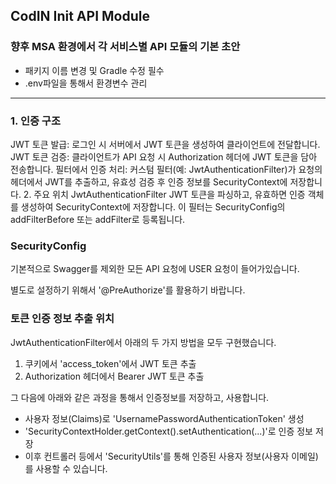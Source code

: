 ## CodIN Init API Module

### 향후 MSA 환경에서 각 서비스별 API 모듈의 기본 초안

- 패키지 이름 변경 및 Gradle 수정 필수
- .env파일을 통해서 환경변수 관리

---

### 1. 인증 구조
JWT 토큰 발급: 로그인 시 서버에서 JWT 토큰을 생성하여 클라이언트에 전달합니다.
JWT 토큰 검증: 클라이언트가 API 요청 시 Authorization 헤더에 JWT 토큰을 담아 전송합니다.
필터에서 인증 처리: 커스텀 필터(예: JwtAuthenticationFilter)가 요청의 헤더에서 JWT를 추출하고, 유효성 검증 후 인증 정보를 SecurityContext에 저장합니다.
2. 주요 위치
JwtAuthenticationFilter
JWT 토큰을 파싱하고, 유효하면 인증 객체를 생성하여 SecurityContext에 저장합니다.
이 필터는 SecurityConfig의 addFilterBefore 또는 addFilter로 등록됩니다.


### SecurityConfig

기본적으로 Swagger를 제외한 모든 API 요청에 USER 요청이 들어가있습니다.

별도로 설정하기 위해서 '@PreAuthorize'를 활용하기 바랍니다.


### 토큰 인증 정보 추출 위치

JwtAuthenticationFilter에서 아래의 두 가지 방법을 모두 구현했습니다.
1. 쿠키에서 'access_token'에서 JWT 토큰 추출
2. Authorization 헤더에서 Bearer JWT 토큰 추출

그 다음에 아래와 같은 과정을 통해서 인증정보를 저장하고, 사용합니다.
- 사용자 정보(Claims)로 'UsernamePasswordAuthenticationToken' 생성
- 'SecurityContextHolder.getContext().setAuthentication(...)'로 인증 정보 저장
- 이후 컨트롤러 등에서 'SecurityUtils'를 통해 인증된 사용자 정보(사용자 이메일)를 사용할 수 있습니다.
